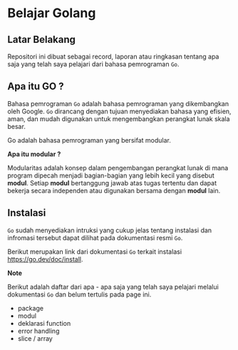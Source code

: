 # Belajar Golang

## Latar Belakang

Repositori ini dibuat sebagai record, laporan atau ringkasan tentang apa saja yang telah saya pelajari dari bahasa pemrograman `Go`.

## Apa itu GO ?

Bahasa pemrograman `Go` adalah bahasa pemrograman yang dikembangkan oleh Google. `Go` dirancang dengan tujuan menyediakan bahasa yang efisien, aman, dan mudah digunakan untuk mengembangkan perangkat lunak skala besar.

Go adalah bahasa pemrograman yang bersifat modular.

**Apa itu modular ?**

Modularitas adalah konsep dalam pengembangan perangkat lunak di mana program dipecah menjadi bagian-bagian yang lebih kecil yang disebut **modul**. Setiap **modul** bertanggung jawab atas tugas tertentu dan dapat bekerja secara independen atau digunakan bersama dengan **modul** lain.

## Instalasi

`Go` sudah menyediakan intruksi yang cukup jelas tentang instalasi dan infromasi tersebut dapat dilihat pada dokumentasi resmi `Go`.

Berikut merupakan link dari dokumentasi `Go` terkait instalasi https://go.dev/doc/install.

**Note**

Berikut adalah daftar dari apa - apa saja yang telah saya pelajari melalui dokumentasi `Go` dan belum tertulis pada page ini.

- package
- modul
- deklarasi function
- error handling
- slice / array
